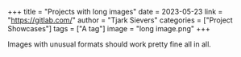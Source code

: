 +++
title = "Projects with long images"
date = 2023-05-23
link = "https://gitlab.com/"
author = "Tjark Sievers"
categories = ["Project Showcases"]
tags = ["A tag"]
image = "long image.png"
+++

Images with unusual formats should work pretty fine all in all.
